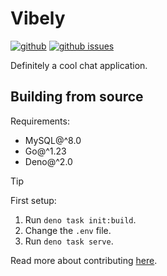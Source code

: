 # Vibely

[![github](https://img.shields.io/github/stars/Mopsgamer/vibely.svg?style=flat)](https://github.com/Mopsgamer/vibely)
[![github issues](https://img.shields.io/github/issues/Mopsgamer/vibely.svg?style=flat)](https://github.com/Mopsgamer/vibely/issues)

Definitely a cool chat application.

## Building from source

Requirements:

- MySQL@^8.0
- Go@^1.23
- Deno@^2.0

> [!TIP]
> First setup:
>
> 1. Run `deno task init:build`.
> 2. Change the `.env` file.
> 3. Run `deno task serve`.

Read more about contributing [here](./CONTRIBUTING.md).
